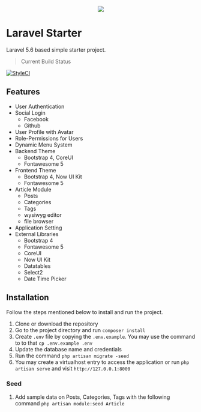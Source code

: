 <p align="center"><img src="https://laravel.com/assets/img/components/logo-laravel.svg"></p>

# Laravel Starter
Laravel 5.6 based simple starter project.

> Current Build Status

[![StyleCI](https://github.styleci.io/repos/105638882/shield)](https://github.styleci.io/repos/105638882)


## Features

* User Authentication
* Social Login
  * Facebook
  * Github
* User Profile with Avatar
* Role-Permissions for Users
* Dynamic Menu System
* Backend Theme
  * Bootstrap 4, CoreUI
  * Fontawesome 5
* Frontend Theme
  * Bootstrap 4, Now UI Kit
  * Fontawesome 5
* Article Module
  * Posts
  * Categories
  * Tags
  * wysiwyg editor
  * file browser
* Application Setting
* External Libraries
  * Bootstrap 4
  * Fontawesome 5
  * CoreUI
  * Now UI Kit
  * Datatables
  * Select2
  * Date Time Picker

## Installation

Follow the steps mentioned below to install and run the project.

1. Clone or download the repository
2. Go to the project directory and run `composer install`
3. Create `.env` file by copying the `.env.example`. You may use the command to to that `cp .env.example .env`
4. Update the database name and credentials
5. Run the command `php artisan migrate -seed`
6. You may create a virtualhost entry to access the application or run `php artisan serve` and visit `http://127.0.0.1:8000`

### Seed
1. Add sample data on Posts, Categories, Tags with the following command `php artisan module:seed Article`
